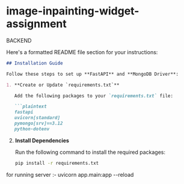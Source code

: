# image-inpainting-widget-assignment

BACKEND

Here's a formatted README file section for your instructions: 

```markdown
## Installation Guide

Follow these steps to set up **FastAPI** and **MongoDB Driver**:

1. **Create or Update `requirements.txt`**

   Add the following packages to your `requirements.txt` file:

   ```plaintext
   fastapi
   uvicorn[standard]
   pymongo[srv]==3.12
   python-dotenv
   ```

2. **Install Dependencies**

   Run the following command to install the required packages:

   ```bash
   pip install -r requirements.txt
   ```


for running server :- 
uvicorn app.main:app --reload
